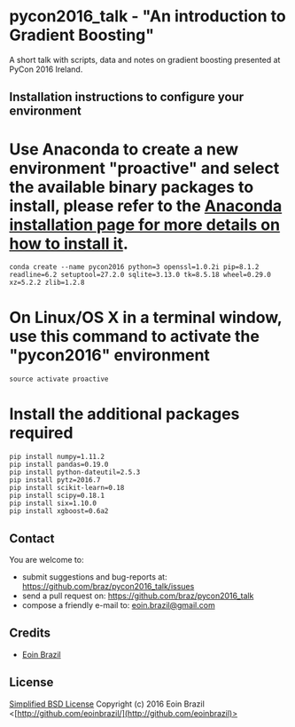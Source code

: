# pycon2016_talk - "An introduction to Gradient Boosting"

A short talk with scripts, data and notes on gradient boosting presented at PyCon 2016 Ireland.

## Installation instructions to configure your environment

# Use Anaconda to create a new environment "proactive" and select the available binary packages to install, please refer to the [Anaconda installation page for more details on how to install it](https://docs.continuum.io/anaconda/install).
```
conda create --name pycon2016 python=3 openssl=1.0.2i pip=8.1.2 readline=6.2 setuptool=27.2.0 sqlite=3.13.0 tk=8.5.18 wheel=0.29.0 xz=5.2.2 zlib=1.2.8
```

# On Linux/OS X in a terminal window, use this command to activate the "pycon2016" environment
```
source activate proactive
```

# Install the additional packages required
```
pip install numpy=1.11.2
pip install pandas=0.19.0
pip install python-dateutil=2.5.3
pip install pytz=2016.7
pip install scikit-learn=0.18
pip install scipy=0.18.1
pip install six=1.10.0
pip install xgboost=0.6a2
```

## Contact

You are welcome to:

* submit suggestions and bug-reports at: https://github.com/braz/pycon2016_talk/issues
* send a pull request on: https://github.com/braz/pycon2016_talk
* compose a friendly e-mail to: eoin.brazil@gmail.com

## Credits

  - [Eoin Brazil](http://github.com/eoinbrazil)

## License

[Simplified BSD License](http://opensource.org/licenses/BSD-3-Clause)
Copyright (c) 2016 Eoin Brazil <[http://github.com/eoinbrazil/](http://github.com/eoinbrazil)>
